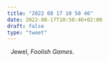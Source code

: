 ```yaml
---
title: "2022 08 17 10 50 46"
date: 2022-08-17T10:50:46+02:00
draft: false
type: "tweet"
---
```


<a href="" class="iconfont icon-music" title="rss"></a> &nbsp; Jewel, _Foolish Games_.
